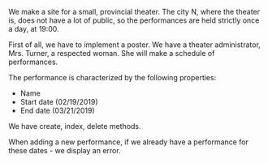 We make a site for a small, provincial theater. The city N, where the theater is, does not have a lot of public, so the performances are held strictly once a day, at 19:00.

First of all, we have to implement a poster. We have a theater administrator, Mrs. Turner, a respected woman. She will make a schedule of performances.

The performance is characterized by the following properties:

- Name
- Start date (02/19/2019)
- End date (03/21/2019)

We have create, index, delete methods.

When adding a new performance, if we already have a performance for these dates - we display an error.
